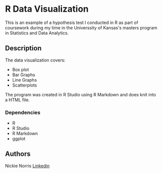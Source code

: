 # R Data Visualization

This is an example of a hypothesis test I conducted in R as part of coursework during my time in the Universsity of Kansas's masters program in Statistics and Data Analytics.

## Description

The data visualization covers:
* Box plot
* Bar Graphs
* Line Graphs
* Scatterplots

The program was created in R Studio using R Markdown and does knit into a HTML file. 

### Dependencies

* R
* R Studio
* R Markdown
* ggplot

## Authors

Nickie Norris
[Linkedin](https://www.linkedin.com/in/nickie-norris-4721b946/)
